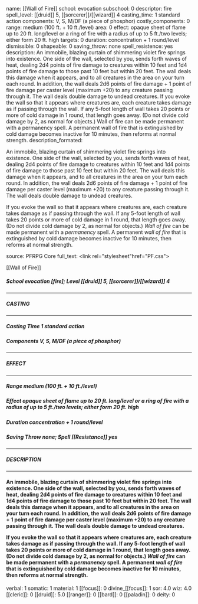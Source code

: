 name: [[Wall of Fire]]
school: evocation
subschool: 0
descriptor: fire
spell_level: [[druid]] 5, [[sorcerer]]/[[wizard]] 4
casting_time: 1 standard action
components: V, S, M/DF (a piece of phosphor)
costly_components: 0
range: medium (100 ft. + 10 ft./level)
area: 0
effect: opaque sheet of flame up to 20 ft. long/level or a ring of fire with a radius of up to 5 ft./two levels; either form 20 ft. high
targets: 0
duration: concentration + 1 round/level
dismissible: 0
shapeable: 0
saving_throw: none
spell_resistence: yes
description: An immobile, blazing curtain of shimmering violet fire springs into existence. One side of the wall, selected by you, sends forth waves of heat, dealing 2d4 points of fire damage to creatures within 10 feet and 1d4 points of fire damage to those past 10 feet but within 20 feet. The wall deals this damage when it appears, and to all creatures in the area on your turn each round. In addition, the wall deals 2d6 points of fire damage + 1 point of fire damage per caster level (maximum +20) to any creature passing through it. The wall deals double damage to undead creatures.  If you evoke the wall so that it appears where creatures are, each creature takes damage as if passing through the wall. If any 5-foot length of wall takes 20 points or more of cold damage in 1 round, that length goes away. (Do not divide cold damage by 2, as normal for objects.) Wall of fire can be made permanent with a permanency spell. A permanent wall of fire that is extinguished by cold damage becomes inactive for 10 minutes, then reforms at normal strength.
description_formated: <p>An immobile, blazing curtain of shimmering violet fire springs into existence. One side of the wall, selected by you, sends forth waves of heat, dealing 2d4 points of fire damage to creatures within 10 feet and 1d4 points of fire damage to those past 10 feet but within 20 feet. The wall deals this damage when it appears, and to all creatures in the area on your turn each round. In addition, the wall deals 2d6 points of fire damage + 1 point of fire damage per caster level (maximum +20) to any creature passing through it. The wall deals double damage to undead creatures.</p><p>If you evoke the wall so that it appears where creatures are, each creature takes damage as if passing through the wall. If any 5-foot length of wall takes 20 points or more of cold damage in 1 round, that length goes away. (Do not divide cold damage by 2, as normal for objects.) <i>Wall of fire</i> can be made permanent with a <i>permanency</i> spell. A permanent <i>wall of fire</i> that is extinguished by cold damage becomes inactive for 10 minutes, then reforms at normal strength.</p>
source: PFRPG Core
full_text: <link rel="stylesheet"href="PF.css"><div class="heading"><p class="alignleft">[[Wall of Fire]]</p><div style="clear: both;"></div></div><div><h5><b>School </b>evocation [fire]; <b>Level </b>[[druid]] 5, [[sorcerer]]/[[wizard]] 4</h5></div><hr/><div><h5><b>CASTING</b></h5></div><hr/><div><h5><b>Casting Time </b>1 standard action</h5><h5><b>Components </b>V, S, M/DF (a piece of phosphor)</h5></div><hr/><div><h5><b>EFFECT</b></h5></div><hr/><div><h5><b>Range </b>medium (100 ft. + 10 ft./level)</h5><h5><b>Effect </b>opaque sheet of flame up to 20 ft. long/level or a ring of fire with a radius of up to 5 ft./two levels; either form 20 ft. high</h5><h5><b>Duration </b>concentration + 1 round/level</h5><h5><b>Saving Throw </b>none; <b>Spell [[Resistance]] </b>yes</h5></div><hr/><div><h5><b>DESCRIPTION</b></h5></div><hr/><div><h4><p>An immobile, blazing curtain of shimmering violet fire springs into existence. One side of the wall, selected by you, sends forth waves of heat, dealing 2d4 points of fire damage to creatures within 10 feet and 1d4 points of fire damage to those past 10 feet but within 20 feet. The wall deals this damage when it appears, and to all creatures in the area on your turn each round. In addition, the wall deals 2d6 points of fire damage + 1 point of fire damage per caster level (maximum +20) to any creature passing through it. The wall deals double damage to undead creatures.</p><p>If you evoke the wall so that it appears where creatures are, each creature takes damage as if passing through the wall. If any 5-foot length of wall takes 20 points or more of cold damage in 1 round, that length goes away. (Do not divide cold damage by 2, as normal for objects.) <i>Wall of fire</i> can be made permanent with a <i>permanency</i> spell. A permanent <i>wall of fire</i> that is extinguished by cold damage becomes inactive for 10 minutes, then reforms at normal strength.</p></h4></div>
verbal: 1
somatic: 1
material: 1
[[focus]]: 0
divine_[[focus]]: 1
sor: 4.0
wiz: 4.0
[[cleric]]: 0
[[druid]]: 5.0
[[ranger]]: 0
[[bard]]: 0
[[paladin]]: 0
deity: 0

